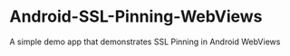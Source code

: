 # Android-SSL-Pinning-WebViews
A simple demo app that demonstrates SSL Pinning in Android WebViews 
